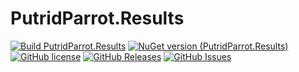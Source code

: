 # PutridParrot.Results

[![Build PutridParrot.Results](https://github.com/putridparrot/PutridParrot.Results/actions/workflows/build.yml/badge.svg)](https://github.com/putridparrot/PutridParrot.Results/actions/workflows/dotnet-core.yml)
[![NuGet version (PutridParrot.Results)](https://img.shields.io/nuget/v/PutridParrot.Results.svg?style=flat-square)](https://www.nuget.org/packages/PutridParrot.Results/)
[![GitHub license](https://img.shields.io/badge/license-MIT-blue.svg)](https://github.com/putridparrot/PutridParrot.Results/blob/master/LICENSE.md)
[![GitHub Releases](https://img.shields.io/github/release/putridparrot/PutridParrot.Results.svg)](https://github.com/putridparrot/PutridParrot.Results/releases)
[![GitHub Issues](https://img.shields.io/github/issues/putridparrot/PutridParrot.Results.svg)](https://github.com/putridparrot/PutridParrot.Results/issues)

